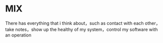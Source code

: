 # MIX
There has everything that i think about，such as contact with each other，take notes，show up the healthy of my system，control my software
with an operation
